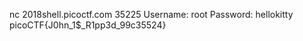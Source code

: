 nc 2018shell.picoctf.com 35225
Username: root
Password: hellokitty 
picoCTF{J0hn_1$_R1pp3d_99c35524}